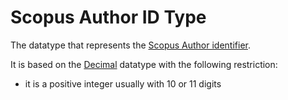 # Scopus Author ID Type

The datatype that represents the [Scopus Author identifier](../entities/Scopus_Author_Identifier.md).

It is based on the [Decimal](../datatypes/Decimal.md) datatype with the following restriction:
- it is a positive integer usually with 10 or 11 digits


